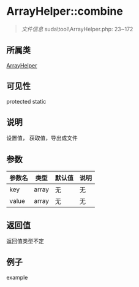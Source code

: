 # ArrayHelper::combine

> *文件信息* suda\tool\ArrayHelper.php: 23~172
## 所属类 

[ArrayHelper](../ArrayHelper.md)

## 可见性

  protected  static
## 说明


设置值， 获取值，导出成文件

## 参数

| 参数名 | 类型 | 默认值 | 说明 |
|--------|-----|-------|-------|
| key |  array | 无 | 无 |
| value |  array | 无 | 无 |

## 返回值
返回值类型不定

## 例子

example